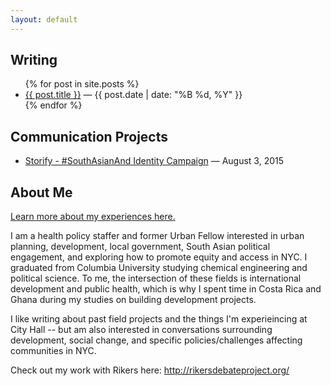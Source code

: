 ```yaml
---
layout: default
---
```


## Writing

<ul>
    {% for post in site.posts %}
    <li>
        <a href="{{ post.url }}" title="Permanent link to: '{{ post.title }}'">{{ post.title }}</a>
        &mdash;
        <time class="post__date" datetime="{{ post.date | date: "%Y-%m-%d" }}" pubdate="">{{ post.date | date: "%B %d, %Y"  }}</time>
    </li>
    {% endfor %}
</ul>

## Communication Projects

 - [Storify - #SouthAsianAnd Identity Campaign](https://storify.com/SouthAsianAnd/southasianand-identity-campaign) &mdash; August 3, 2015

## About Me

[Learn more about my experiences here.](/resume.pdf)

I am a health policy staffer and former Urban Fellow interested in urban planning,  development, local government, South Asian political engagement, and exploring how to promote equity and access in NYC. I graduated from Columbia University studying chemical engineering and political science. To me, the intersection of these fields is international development and public health, which is why I spent time in Costa Rica and Ghana during my studies on building development projects. 

I like writing about past field projects and the things I'm experieincing at City Hall -- but am also interested in conversations surrounding development, social change, and specific policies/challenges affecting communities in NYC. 

Check out my work with Rikers here: http://rikersdebateproject.org/







